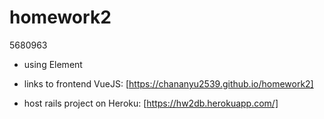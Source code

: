 # homework2

5680963

- using Element

- links to frontend VueJS: [https://chananyu2539.github.io/homework2]

- host rails project on Heroku: [https://hw2db.herokuapp.com/]